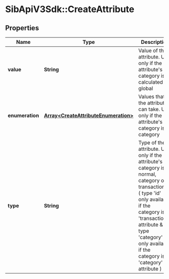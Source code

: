 # SibApiV3Sdk::CreateAttribute

## Properties
Name | Type | Description | Notes
------------ | ------------- | ------------- | -------------
**value** | **String** | Value of the attribute. Use only if the attribute&#39;s category is calculated or global | [optional] 
**enumeration** | [**Array&lt;CreateAttributeEnumeration&gt;**](CreateAttributeEnumeration.md) | Values that the attribute can take. Use only if the attribute&#39;s category is category | [optional] 
**type** | **String** | Type of the attribute. Use only if the attribute&#39;s category is normal, category or transactional ( type &#39;id&#39; only available if the category is &#39;transactional&#39; attribute &amp; type &#39;category&#39; only available if the category is &#39;category&#39; attribute ) | [optional] 


